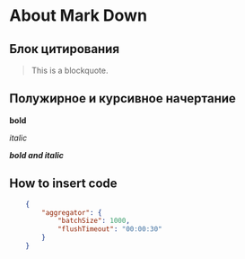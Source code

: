 # About Mark Down

## Блок цитирования
> This is a blockquote.

## Полужирное и курсивное начертание
**bold**

*italic*

***bold and italic***

## **How to insert code**
```json
    {
        "aggregator": {
            "batchSize": 1000,
            "flushTimeout": "00:00:30"
        }
    }
    